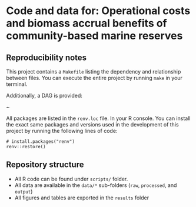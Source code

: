 # Code and data for: Operational costs and biomass accrual benefits of community-based marine reserves

## Reproducibility notes

This project contains a `Makefile` listing the dependency and relationship
between files. You can execute the entire project by running `make` in your terminal.

Additionally, a DAG is provided:

~[](makefile-dag.png)

All packages are listed in the `renv.loc` file. In your R console. You can install
the exact same packages and versions used in the development of this project by running
the following lines of code:

```
# install.packages("renv")
renv::restore()
```


## Repository structure

- All R code can be found under `scripts/` folder.
- All data are available in the `data/*` sub-folders (`raw`, `processed`, and `output`)
- All figures and tables are exported in the `results` folder